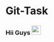 # Git-Task
### Hii Guys <img src="https://media.giphy.com/media/hvRJCLFzcasrR4ia7z/giphy.gif" width="25px">
